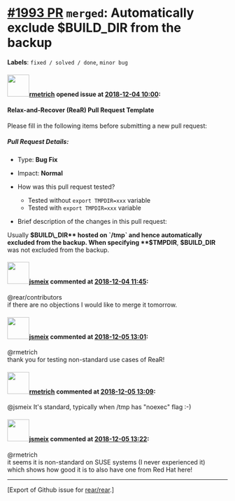 [\#1993 PR](https://github.com/rear/rear/pull/1993) `merged`: Automatically exclude $BUILD\_DIR from the backup
===============================================================================================================

**Labels**: `fixed / solved / done`, `minor bug`

#### <img src="https://avatars.githubusercontent.com/u/1163635?u=36b5e32e1dd55f1ce77cad431a5683fce40a7934&v=4" width="50">[rmetrich](https://github.com/rmetrich) opened issue at [2018-12-04 10:00](https://github.com/rear/rear/pull/1993):

#### Relax-and-Recover (ReaR) Pull Request Template

Please fill in the following items before submitting a new pull request:

##### Pull Request Details:

-   Type: **Bug Fix**

-   Impact: **Normal**

-   How was this pull request tested?

    -   Tested without `export TMPDIR=xxx` variable
    -   Tested with `export TMPDIR=xxx` variable

-   Brief description of the changes in this pull request:

Usually **$BUILD\_DIR** hosted on `/tmp` and hence automatically
excluded from the backup.  
When specifying **$TMPDIR**, **$BUILD\_DIR** was not excluded from the
backup.

#### <img src="https://avatars.githubusercontent.com/u/1788608?u=925fc54e2ce01551392622446ece427f51e2f0ce&v=4" width="50">[jsmeix](https://github.com/jsmeix) commented at [2018-12-04 11:45](https://github.com/rear/rear/pull/1993#issuecomment-444072159):

@rear/contributors  
if there are no objections I would like to merge it tomorrow.

#### <img src="https://avatars.githubusercontent.com/u/1788608?u=925fc54e2ce01551392622446ece427f51e2f0ce&v=4" width="50">[jsmeix](https://github.com/jsmeix) commented at [2018-12-05 13:01](https://github.com/rear/rear/pull/1993#issuecomment-444477215):

@rmetrich  
thank you for testing non-standard use cases of ReaR!

#### <img src="https://avatars.githubusercontent.com/u/1163635?u=36b5e32e1dd55f1ce77cad431a5683fce40a7934&v=4" width="50">[rmetrich](https://github.com/rmetrich) commented at [2018-12-05 13:09](https://github.com/rear/rear/pull/1993#issuecomment-444479145):

@jsmeix It's standard, typically when /tmp has "noexec" flag :-)

#### <img src="https://avatars.githubusercontent.com/u/1788608?u=925fc54e2ce01551392622446ece427f51e2f0ce&v=4" width="50">[jsmeix](https://github.com/jsmeix) commented at [2018-12-05 13:22](https://github.com/rear/rear/pull/1993#issuecomment-444483083):

@rmetrich  
it seems it is non-standard on SUSE systems (I never experienced it)  
which shows how good it is to also have one from Red Hat here!

------------------------------------------------------------------------

\[Export of Github issue for
[rear/rear](https://github.com/rear/rear).\]
